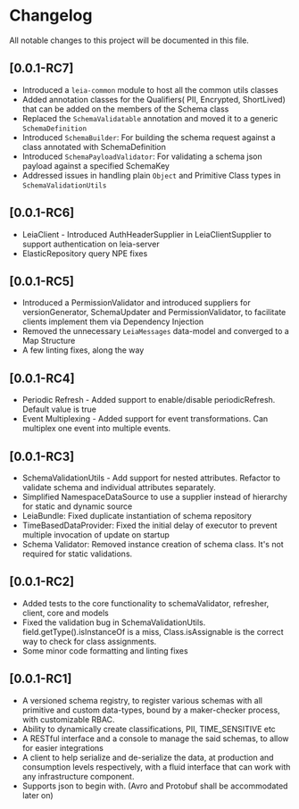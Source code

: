 # Changelog

All notable changes to this project will be documented in this file.
## [0.0.1-RC7]

- Introduced a `leia-common` module to host all the common utils classes 
- Added annotation classes for the Qualifiers( PII, Encrypted, ShortLived) that can be added on the members of
  the Schema class
- Replaced the `SchemaValidatable` annotation and moved it to a generic `SchemaDefinition`
- Introduced `SchemaBuilder`: For building the schema request against a class annotated with SchemaDefinition
- Introduced `SchemaPayloadValidator`: For validating a schema json payload against a specified SchemaKey
- Addressed issues in handling plain `Object` and Primitive Class types in `SchemaValidationUtils` 

## [0.0.1-RC6]

- LeiaClient - Introduced AuthHeaderSupplier in LeiaClientSupplier to support authentication on leia-server
- ElasticRepository query NPE fixes

## [0.0.1-RC5]

- Introduced a PermissionValidator and introduced suppliers for versionGenerator, SchemaUpdater and PermissionValidator,
  to facilitate clients implement them via Dependency Injection
- Removed the unnecessary `LeiaMessages` data-model and converged to a Map Structure
- A few linting fixes, along the way

## [0.0.1-RC4]

- Periodic Refresh - Added support to enable/disable periodicRefresh. Default value is true
- Event Multiplexing - Added support for event transformations. Can multiplex one event into multiple events.

## [0.0.1-RC3]

- SchemaValidationUtils - Add support for nested attributes. Refactor to validate schema and individual attributes
  separately.
- Simplified NamespaceDataSource to use a supplier instead of hierarchy for static and dynamic source
- LeiaBundle: Fixed duplicate instantiation of schema repository
- TimeBasedDataProvider: Fixed the initial delay of executor to prevent multiple invocation of update on startup
- Schema Validator: Removed instance creation of schema class. It's not required for static validations.

## [0.0.1-RC2]

- Added tests to the core functionality to schemaValidator, refresher, client, core and models
- Fixed the validation bug in SchemaValidationUtils. field.getType().isInstanceOf is a miss, Class.isAssignable is the
  correct way to check for class assignments.
- Some minor code formatting and linting fixes

## [0.0.1-RC1]

- A versioned schema registry, to register various schemas with all primitive and custom data-types, bound by a
  maker-checker process, with customizable RBAC.
- Ability to dynamically create classifications, PII, TIME_SENSITIVE etc
- A RESTful interface and a console to manage the said schemas, to allow for easier integrations
- A client to help serialize and de-serialize the data, at production and consumption levels respectively, with a fluid
  interface that can work with any infrastructure component.
- Supports json to begin with. (Avro and Protobuf shall be accommodated later on)